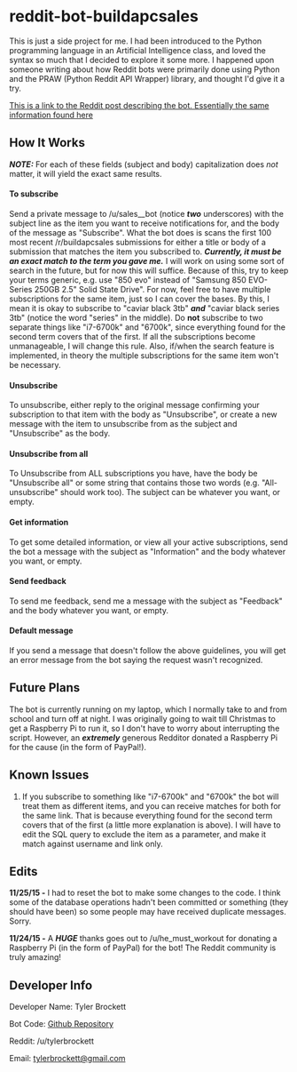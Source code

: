 # reddit-bot-buildapcsales

This is just a side project for me. I had been introduced to the Python programming language in an Artificial Intelligence class, and loved the syntax so much that I decided to explore it some more. I happened upon someone writing about how Reddit bots were primarily done using Python and the PRAW (Python Reddit API Wrapper) library, and thought I'd give it a try.

[This is a link to the Reddit post describing the bot. Essentially the same information found here](https://www.reddit.com/r/buildapcsales/comments/3u2tg5/buildapcsales_bot/)

## How It Works

***NOTE:*** For each of these fields (subject and body) capitalization does *not* matter, it will yield the exact same results.

#### To subscribe 
Send a private message to /u/sales__bot (notice ***two*** underscores) with the subject line as the item you want to receive notifications for, and the body of the message as "Subscribe". What the bot does is scans the first 100 most recent /r/buildapcsales submissions for either a title or body of a submission that matches the item you subscribed to. ***Currently, it must be an exact match to the term you gave me.*** I will work on using some sort of search in the future, but for now this will suffice. Because of this, try to keep your terms generic, e.g. use "850 evo" instead of "Samsung 850 EVO-Series 250GB 2.5" Solid State Drive". For now, feel free to have multiple subscriptions for the same item, just so I can cover the bases. By this, I mean it is okay to subscribe to "caviar black 3tb" ***and*** "caviar black series 3tb" (notice the word "series" in the middle). Do **not** subscribe to two separate things like "i7-6700k" and "6700k", since everything found for the second term covers that of the first. If all the subscriptions become unmanageable, I will change this rule. Also, if/when the search feature is implemented, in theory the multiple subscriptions for the same item won't be necessary.

#### Unsubscribe
To unsubscribe, either reply to the original message confirming your subscription to that item with the body as "Unsubscribe", or create a new message with the item to unsubscribe from as the subject and "Unsubscribe" as the body.

#### Unsubscribe from all
To Unsubscribe from ALL subscriptions you have, have the body be "Unsubscribe all" or some string that contains those two words (e.g. "All-unsubscribe" should work too). The subject can be whatever you want, or empty.

#### Get information
To get some detailed information, or view all your active subscriptions, send the bot a message with the subject as "Information" and the body whatever you want, or empty.

#### Send feedback
To send me feedback, send me a message with the subject as "Feedback" and the body whatever you want, or empty.

#### Default message
If you send a message that doesn't follow the above guidelines, you will get an error message from the bot saying the request wasn't recognized.


## Future Plans
The bot is currently running on my laptop, which I normally take to and from school and turn off at night. I was originally going to wait till Christmas to get a Raspberry Pi to run it, so I don't have to worry about interrupting the script. However, an ***extremely*** generous Redditor donated a Raspberry Pi for the cause (in the form of PayPal!). 


## Known Issues

1. If you subscribe to something like "i7-6700k" and "6700k" the bot will treat them as different items, and you can receive matches for both for the same link. That is because everything found for the second term covers that of the first (a little more explanation is above). I will have to edit the SQL query to exclude the item as a parameter, and make it match against username and link only.


## Edits

**11/25/15 -** I had to reset the bot to make some changes to the code. I think some of the database operations hadn't been committed or something (they should have been) so some people may have received duplicate messages. Sorry.

**11/24/15 -** A ***HUGE*** thanks goes out to /u/he_must_workout for donating a Raspberry Pi (in the form of PayPal) for the bot! The Reddit community is truly amazing!

## Developer Info

Developer Name: Tyler Brockett	

Bot Code: [Github Repository](https://github.com/tylerbrockett/reddit-bot-buildapcsales)

Reddit: /u/tylerbrockett

Email: tylerbrockett@gmail.com

&nbsp;
